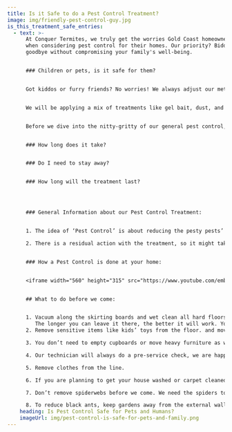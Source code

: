 ```yaml
---
title: Is it Safe to do a Pest Control Treatment?
image: img/friendly-pest-control-guy.jpg
is_this_treatment_safe_entries:
  - text: >-
      At Conquer Termites, we truly get the worries Gold Coast homeowners face
      when considering pest control for their homes. Our priority? Bidding bugs
      goodbye without compromising your family's well-being.


      ### Children or pets, is it safe for them?


      Got kiddos or furry friends? No worries! We always adjust our methods based on your home's unique needs, to only apply the safest product available in Australia.


      We will be applying a mix of treatments like gel bait, dust, and surface sprays. All products we apply meet the Australian Pesticides and Veterinary Medicines Authority guidelines. Safety first, always!


      Before we dive into the nitty-gritty of our general pest control, we wanted to give you a heads-up on what to expect and how to prepare. 


      ### How long does it take?


      ### Do I need to stay away?


      ### How long will the treatment last?




      ### General Information about our Pest Control Treatment:


      1. The idea of ‘Pest Control’ is about reducing the pesty pests’ population to near zero. It is not about applying a nasty product to keep all insects away for 12 months. Insects will recolonise your home naturally over time.

      2. There is a residual action with the treatment, so it might take several weeks to be fully effective. In the case where the pest population or conditions are severe, we might recommend more frequent treatments.\


      ### How a Pest Control is done at your home:


      <iframe width="560" height="315" src="https://www.youtube.com/embed/OuGdMcjGAVY?si=NacB_OGuSUah_Dcm" title="YouTube video player" frameborder="0" allow="accelerometer; autoplay; clipboard-write; encrypted-media; gyroscope; picture-in-picture; web-share" allowfullscreen></iframe>


      ## What to do before we come:


      1. Vacuum along the skirting boards and wet clean all hard floors (tiles, timber floors and laminate planks). The reason is that we don’t want you to ‘wet wipe’ the edges of the hard floors for at least four weeks where we have sprayed our product. 
         The longer you can leave it there, the better it will work. You can vacuum or sweep.  
      2. Remove sensitive items like kids’ toys from the floor. and move items away from the walls. This way, we will be able to achieve the maximum application throughout your home. 

      3. You don’t need to empty cupboards or move heavy furniture as we will be applying gel bait in these areas.

      4. Our technician will always do a pre-service check, we are happy to move pet bowls, dog beds etc. But bird cages or fish tanks should be covered before we start.

      5. Remove clothes from the line.

      6. If you are planning to get your house washed or carpet cleaned, do it before we come. 

      7. Don’t remove spiderwebs before we come. We need the spiders to climb over their webs for the product to work.

      8. To reduce black ants, keep gardens away from the external walls and cut back any tree branches that are touching the house.
    heading: Is Pest Control Safe for Pets and Humans?
    imageUrl: img/pest-control-is-safe-for-pets-and-family.png
---
```

